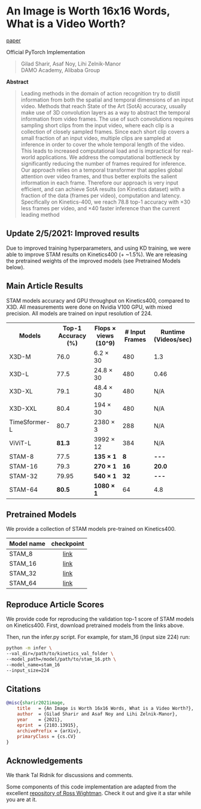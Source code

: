 # An Image is Worth 16x16 Words, What is a Video Worth?

<!-- [![PWC](https://img.shields.io/endpoint.svg?url=https://paperswithcode.com/badge/an-image-is-worth-16x16-words-what-is-a-video/action-classification-on-kinetics-400)](https://paperswithcode.com/sota/action-classification-on-kinetics-400?p=an-image-is-worth-16x16-words-what-is-a-video) -->

[paper](https://arxiv.org/pdf/2103.13915.pdf) 

Official PyTorch Implementation

> Gilad Sharir, Asaf Noy, Lihi Zelnik-Manor<br/>
> DAMO Academy, Alibaba Group



**Abstract**

> Leading methods in the domain of action recognition try to
distill information from both the spatial and temporal dimensions of an input video. Methods that reach State of the
Art (SotA) accuracy, usually make use of 3D convolution
layers as a way to abstract the temporal information from
video frames. The use of such convolutions requires sampling short clips from the input video, where each clip is a
collection of closely sampled frames. Since each short clip
covers a small fraction of an input video, multiple clips are
sampled at inference in order to cover the whole temporal
length of the video. This leads to increased computational
load and is impractical for real-world applications. We address the computational bottleneck by significantly reducing
the number of frames required for inference. Our approach
relies on a temporal transformer that applies global attention over video frames, and thus better exploits the salient
information in each frame. Therefore our approach is very
input efficient, and can achieve SotA results (on Kinetics
dataset) with a fraction of the data (frames per video), computation and latency. Specifically on Kinetics-400, we reach
78.8 top-1 accuracy with ×30 less frames per video, and
×40 faster inference than the current leading method
>

## Update 2/5/2021:  Improved results
Due to improved training hyperparameters, and using KD training, we were able to improve
 STAM results on Kinetics400 (+ ~1.5%).  We are releasing the pretrained weights of the improved
  models (see Pretrained Models below). 

## Main Article Results

STAM models accuracy and GPU throughput on Kinetics400, compared to X3D. All measurements were
 done on Nvidia V100 GPU, with mixed precision. All models are trained on input resolution of 224.
<p align="center">
 <table>
  <tr>
    <th>Models</th>
    <th>Top-1 Accuracy <br>(%)</th>
    <th>Flops × views<br>(10^9)</th>
    <th># Input Frames</th>
    <th>Runtime<br>(Videos/sec)</th>
  </tr>
  <tr>
    <td>X3D-M</td>
    <td>76.0</td>
    <td>6.2 × 30 </td>
    <td>480</td>
    <td>1.3</td>
  </tr>
  <tr>
    <td>X3D-L</td>
    <td>77.5</td>
    <td>24.8 × 30</td>
    <td>480</td>
    <td>0.46</td>
  </tr>
  <tr>
    <td>X3D-XL</td>
    <td>79.1</td>
    <td>48.4 × 30</td>
    <td>480</td>
    <td>N/A</td>
  </tr>
  <tr>
    <td>X3D-XXL</td>
    <td>80.4</td>
    <td>194 × 30</td>
    <td>480</td>
    <td>N/A</td>
  </tr>
  <tr>
    <td>TimeSformer-L</td>
    <td>80.7</td>
    <td>2380 × 3</td>
    <td> 288 </td>
    <td>N/A</td>
  </tr>
  <tr>
    <td>ViViT-L</td>
    <td><b>81.3</b></td>
    <td>3992 × 12</td>
    <td>384</td>
    <td>N/A</td>
  </tr>
  <tr>
    <td>STAM-8</td>
    <td>77.5</td>
    <td><b>135 × 1</b></td>
    <td><b>8</b></td>
    <td><b>---</b></td>
  </tr>
  <tr>
    <td>STAM-16</td>
    <td>79.3</td>
    <td><b>270 × 1</b></td>
    <td><b>16</b></td>
    <td><b>20.0</b></td>
  </tr>
  <tr>
    <td>STAM-32</td>
    <td>79.95</td>
    <td><b>540 × 1</b></td>
    <td><b>32</b></td>
    <td><b>---</b></td>
  </tr>
  <tr>
    <td>STAM-64</td>
    <td><b>80.5</b></td>
    <td><b>1080 × 1</b></td>
    <td>64</td>
    <td>4.8</td>
  </tr>
 </table>
</p>

## Pretrained Models

We provide a collection of STAM models pre-trained on Kinetics400. 

| Model name  | checkpoint
| ------------ | :--------------: |
| STAM_8 | [link](https://miil-public-eu.oss-eu-central-1.aliyuncs.com/model-zoo/STAM/v2/stam_8.pth) |
| STAM_16 | [link](https://miil-public-eu.oss-eu-central-1.aliyuncs.com/model-zoo/STAM/v2/stam_16.pth) |
| STAM_32 | [link](https://miil-public-eu.oss-eu-central-1.aliyuncs.com/model-zoo/STAM/v2/stam_32.pth) |
| STAM_64 | [link](https://miil-public-eu.oss-eu-central-1.aliyuncs.com/model-zoo/STAM/v2/stam_64.pth) |


## Reproduce Article Scores
We provide code for reproducing the validation top-1 score of STAM
models on Kinetics400. First, download pretrained models from the links above.

Then, run the infer.py script. For example, for stam_16 (input size 224)
run:
```bash
python -m infer \
--val_dir=/path/to/kinetics_val_folder \
--model_path=/model/path/to/stam_16.pth \
--model_name=stam_16
--input_size=224
```


## Citations

```bibtex
@misc{sharir2021image,
    title   = {An Image is Worth 16x16 Words, What is a Video Worth?}, 
    author  = {Gilad Sharir and Asaf Noy and Lihi Zelnik-Manor},
    year    = {2021},
    eprint  = {2103.13915},
    archivePrefix = {arXiv},
    primaryClass = {cs.CV}
}
```

## Acknowledgements

We thank Tal Ridnik for discussions and comments.

Some components of this code implementation are adapted from the excellent
[repository of Ross Wightman](https://github.com/rwightman/pytorch-image-models). Check it out and give it a star while
you are at it.
